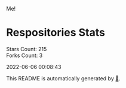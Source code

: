 Me!

# Respositories Stats
Stars Count: 215  
Forks Count: 3

2022-06-06 00:08:43  

This README is automatically generated by [🐰](https://github.com/rnitta/rnitta).
